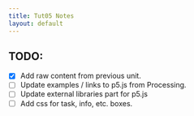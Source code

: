 ```yaml
---
title: Tut05 Notes
layout: default
---
```


## TODO:

* [x] Add raw content from previous unit.
* [ ] Update examples / links to p5.js from Processing.
* [ ] Update external libraries part for p5.js
* [ ] Add css for task, info, etc. boxes.